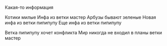 Какая-то информация 

Котики милые
Инфа из ветки мастер
Арбузы бывают зеленые
Новая инфа из ветки пипипупу
Еще инфа из ветки пипипупу

Ветка пипипупу хочет конфликта
Мир никогда не входил в планы ветки мастер
